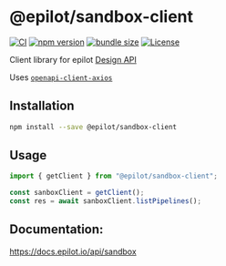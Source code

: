# @epilot/sandbox-client

[![CI](https://github.com/epilot-dev/sdk-js/workflows/CI/badge.svg)](https://github.com/epilot-dev/sdk-js/actions?query=workflow%3ACI)
[![npm version](https://img.shields.io/npm/v/@epilot/sandbox-client.svg)](https://www.npmjs.com/package/@epilot/sandbox-client)
[![bundle size](https://img.shields.io/bundlephobia/minzip/@epilot/sandbox-client?label=gzip%20bundle)](https://bundlephobia.com/package/@epilot/sandbox-client)
[![License](http://img.shields.io/:license-mit-blue.svg)](https://github.com/epilot-dev/sdk-js/blob/main/LICENSE)

Client library for epilot [Design API](https://docs.epilot.io/api/sandbox)

Uses [`openapi-client-axios`](https://github.com/openapistack/openapi-client-axios)

## Installation

```bash
npm install --save @epilot/sandbox-client
```

## Usage

```typescript
import { getClient } from "@epilot/sandbox-client";

const sanboxClient = getClient();
const res = await sanboxClient.listPipelines();
```

## Documentation:

https://docs.epilot.io/api/sandbox
